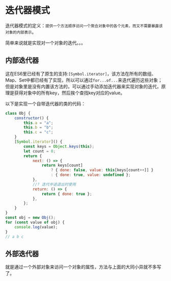 # 迭代器模式

迭代器模式的定义：`提供一个方法顺序访问一个聚合对象中的各个元素，而又不需要暴露该对象的内部表示`。

简单来说就是实现对一个对象的迭代。。。

## 内部迭代器

这在ES6里已经有了原生的支持:`[Symbol.iterator]`，该方法在所有的数组、Map、Set中都已经有了实现，所以可以通过`for...of...`来迭代遍历这些对象；但是对象里是没有内置该方法的，可以通过手动添加迭代器来实现对象的迭代，原理是获得对象中的所有key，然后挨个查找key对应的value。

以下是实现一个自带迭代器的类的代码：

```javascript
class Obj {
    constructor() {
        this.a = "a";
        this.b = "b";
        this.c = "c";
    }
    [Symbol.iterator]() {
        const keys = Object.keys(this);
        let count = 0;
        return {
            next: () => {
                return keys[count]
                    ? { done: false, value: this[keys[count++]] }
                    : { done: true, value: undefined };
            },
            //? 迭代中途退出时使用
            return: () => {
                return { done: true };
            },
        };
    }
}
const obj = new Obj();
for (const value of obj) {
    console.log(value);
}
// a b c
```

## 外部迭代器

就是通过一个外部对象来访问一个对象的属性，方法与上面的大同小异就不多写了。